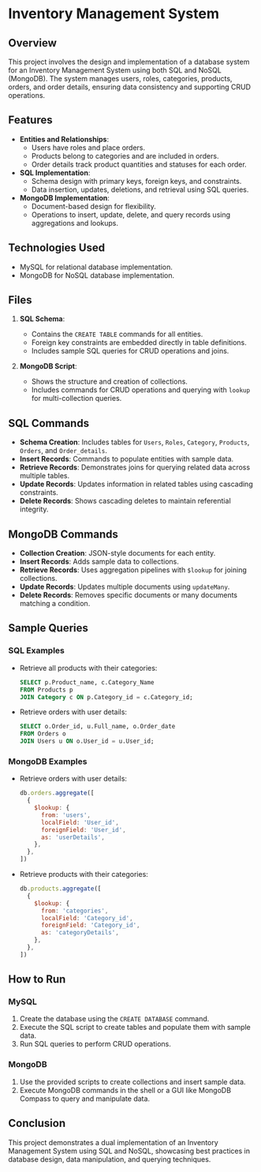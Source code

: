 # Inventory Management System

## Overview

This project involves the design and implementation of a database system for an Inventory Management System using both SQL and NoSQL (MongoDB). The system manages users, roles, categories, products, orders, and order details, ensuring data consistency and supporting CRUD operations.

## Features

- **Entities and Relationships**:
  - Users have roles and place orders.
  - Products belong to categories and are included in orders.
  - Order details track product quantities and statuses for each order.
- **SQL Implementation**:
  - Schema design with primary keys, foreign keys, and constraints.
  - Data insertion, updates, deletions, and retrieval using SQL queries.
- **MongoDB Implementation**:
  - Document-based design for flexibility.
  - Operations to insert, update, delete, and query records using aggregations and lookups.

## Technologies Used

- MySQL for relational database implementation.
- MongoDB for NoSQL database implementation.

## Files

1. **SQL Schema**:

   - Contains the `CREATE TABLE` commands for all entities.
   - Foreign key constraints are embedded directly in table definitions.
   - Includes sample SQL queries for CRUD operations and joins.

2. **MongoDB Script**:

   - Shows the structure and creation of collections.
   - Includes commands for CRUD operations and querying with `lookup` for multi-collection queries.

## SQL Commands

- **Schema Creation**: Includes tables for `Users`, `Roles`, `Category`, `Products`, `Orders`, and `Order_details`.
- **Insert Records**: Commands to populate entities with sample data.
- **Retrieve Records**: Demonstrates joins for querying related data across multiple tables.
- **Update Records**: Updates information in related tables using cascading constraints.
- **Delete Records**: Shows cascading deletes to maintain referential integrity.

## MongoDB Commands

- **Collection Creation**: JSON-style documents for each entity.
- **Insert Records**: Adds sample data to collections.
- **Retrieve Records**: Uses aggregation pipelines with `$lookup` for joining collections.
- **Update Records**: Updates multiple documents using `updateMany`.
- **Delete Records**: Removes specific documents or many documents matching a condition.

## Sample Queries

### SQL Examples

- Retrieve all products with their categories:

  ```sql
  SELECT p.Product_name, c.Category_Name
  FROM Products p
  JOIN Category c ON p.Category_id = c.Category_id;
  ```

- Retrieve orders with user details:

  ```sql
  SELECT o.Order_id, u.Full_name, o.Order_date
  FROM Orders o
  JOIN Users u ON o.User_id = u.User_id;
  ```

### MongoDB Examples

- Retrieve orders with user details:

  ```javascript code
  db.orders.aggregate([
    {
      $lookup: {
        from: 'users',
        localField: 'User_id',
        foreignField: 'User_id',
        as: 'userDetails',
      },
    },
  ])
  ```

- Retrieve products with their categories:

  ```javascript code
  db.products.aggregate([
    {
      $lookup: {
        from: 'categories',
        localField: 'Category_id',
        foreignField: 'Category_id',
        as: 'categoryDetails',
      },
    },
  ])
  ```

## How to Run

### MySQL

1. Create the database using the `CREATE DATABASE` command.
2. Execute the SQL script to create tables and populate them with sample data.
3. Run SQL queries to perform CRUD operations.

### MongoDB

1. Use the provided scripts to create collections and insert sample data.
2. Execute MongoDB commands in the shell or a GUI like MongoDB Compass to query and manipulate data.

## Conclusion

This project demonstrates a dual implementation of an Inventory Management System using SQL and NoSQL, showcasing best practices in database design, data manipulation, and querying techniques.
